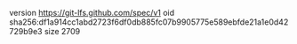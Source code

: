 version https://git-lfs.github.com/spec/v1
oid sha256:df1a914cc1abd2723f6df0db885fc07b9905775e589ebfde21a1e0d42729b9e3
size 2709
